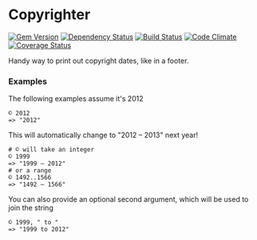 # Copyrighter

[![Gem Version](http://img.shields.io/gem/v/copyrighter.svg)](https://rubygems.org/gems/copyrighter)
[![Dependency Status](https://gemnasium.com/farski/copyrighter.svg)](https://gemnasium.com/farski/copyrighter)
[![Build Status](https://travis-ci.org/farski/copyrighter.svg)](https://travis-ci.org/farski/copyrighter)
[![Code Climate](https://codeclimate.com/github/farski/copyrighter/badges/gpa.svg)](https://codeclimate.com/github/farski/copyrighter)
[![Coverage Status](https://coveralls.io/repos/farski/copyrighter/badge.svg?branch=master&service=github)](https://coveralls.io/github/farski/copyrighter?branch=master)

Handy way to print out copyright dates, like in a footer.

### Examples

The following examples assume it's 2012

    © 2012
    => "2012"

This will automatically change to "2012 – 2013" next year!

    # © will take an integer
    © 1999
    => "1999 – 2012"
    # or a range
    © 1492..1566
    => "1492 – 1566"

You can also provide an optional second argument, which will be used to join the string

    © 1999, " to "
    => "1999 to 2012"
